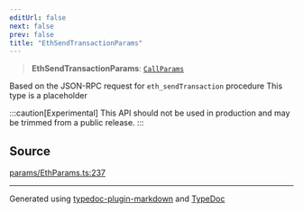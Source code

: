 ```yaml
---
editUrl: false
next: false
prev: false
title: "EthSendTransactionParams"
---
```


> **EthSendTransactionParams**: [`CallParams`](/reference/tevm/actions-types/type-aliases/callparams/)

Based on the JSON-RPC request for `eth_sendTransaction` procedure
This type is a placeholder

:::caution[Experimental]
This API should not be used in production and may be trimmed from a public release.
:::

## Source

[params/EthParams.ts:237](https://github.com/evmts/tevm-monorepo/blob/main/packages/actions-types/src/params/EthParams.ts#L237)

***
Generated using [typedoc-plugin-markdown](https://www.npmjs.com/package/typedoc-plugin-markdown) and [TypeDoc](https://typedoc.org/)
